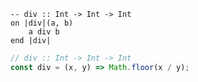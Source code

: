 ```applescript
-- div :: Int -> Int -> Inton |div|(a, b)	a div bend |div|
```

```js
// div :: Int -> Int -> Int
const div = (x, y) => Math.floor(x / y);
```